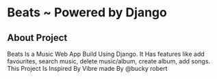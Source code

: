 # Beats ~ Powered by Django

## About Project

Beats Is a Music Web App Build Using Django. It Has features like add favourites, search music, delete music/album, create album, add songs.
This Project Is Inspired By Vibre made By @bucky robert
